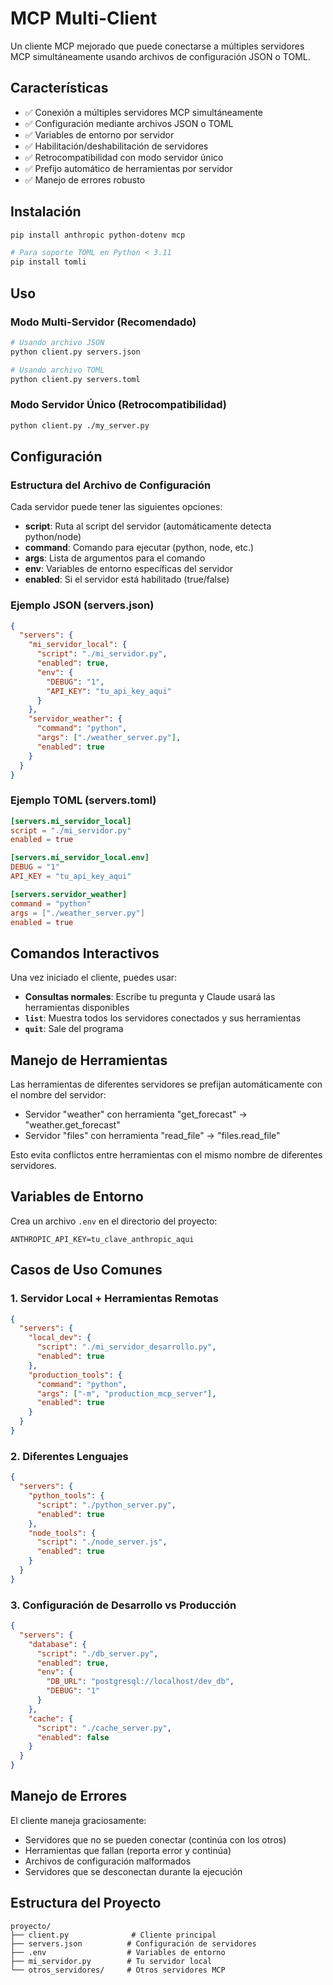 # MCP Multi-Client

Un cliente MCP mejorado que puede conectarse a múltiples servidores MCP simultáneamente usando archivos de configuración JSON o TOML.

## Características

- ✅ Conexión a múltiples servidores MCP simultáneamente
- ✅ Configuración mediante archivos JSON o TOML
- ✅ Variables de entorno por servidor
- ✅ Habilitación/deshabilitación de servidores
- ✅ Retrocompatibilidad con modo servidor único
- ✅ Prefijo automático de herramientas por servidor
- ✅ Manejo de errores robusto

## Instalación

```bash
pip install anthropic python-dotenv mcp

# Para soporte TOML en Python < 3.11
pip install tomli
```

## Uso

### Modo Multi-Servidor (Recomendado)

```bash
# Usando archivo JSON
python client.py servers.json

# Usando archivo TOML
python client.py servers.toml
```

### Modo Servidor Único (Retrocompatibilidad)

```bash
python client.py ./my_server.py
```

## Configuración

### Estructura del Archivo de Configuración

Cada servidor puede tener las siguientes opciones:

- **script**: Ruta al script del servidor (automáticamente detecta python/node)
- **command**: Comando para ejecutar (python, node, etc.)
- **args**: Lista de argumentos para el comando
- **env**: Variables de entorno específicas del servidor
- **enabled**: Si el servidor está habilitado (true/false)

### Ejemplo JSON (servers.json)

```json
{
  "servers": {
    "mi_servidor_local": {
      "script": "./mi_servidor.py",
      "enabled": true,
      "env": {
        "DEBUG": "1",
        "API_KEY": "tu_api_key_aqui"
      }
    },
    "servidor_weather": {
      "command": "python",
      "args": ["./weather_server.py"],
      "enabled": true
    }
  }
}
```

### Ejemplo TOML (servers.toml)

```toml
[servers.mi_servidor_local]
script = "./mi_servidor.py"
enabled = true

[servers.mi_servidor_local.env]
DEBUG = "1"
API_KEY = "tu_api_key_aqui"

[servers.servidor_weather]
command = "python"
args = ["./weather_server.py"]
enabled = true
```

## Comandos Interactivos

Una vez iniciado el cliente, puedes usar:

- **Consultas normales**: Escribe tu pregunta y Claude usará las herramientas disponibles
- **`list`**: Muestra todos los servidores conectados y sus herramientas
- **`quit`**: Sale del programa

## Manejo de Herramientas

Las herramientas de diferentes servidores se prefijan automáticamente con el nombre del servidor:

- Servidor "weather" con herramienta "get_forecast" → "weather.get_forecast"
- Servidor "files" con herramienta "read_file" → "files.read_file"

Esto evita conflictos entre herramientas con el mismo nombre de diferentes servidores.

## Variables de Entorno

Crea un archivo `.env` en el directorio del proyecto:

```
ANTHROPIC_API_KEY=tu_clave_anthropic_aqui
```

## Casos de Uso Comunes

### 1. Servidor Local + Herramientas Remotas

```json
{
  "servers": {
    "local_dev": {
      "script": "./mi_servidor_desarrollo.py",
      "enabled": true
    },
    "production_tools": {
      "command": "python",
      "args": ["-m", "production_mcp_server"],
      "enabled": true
    }
  }
}
```

### 2. Diferentes Lenguajes

```json
{
  "servers": {
    "python_tools": {
      "script": "./python_server.py",
      "enabled": true
    },
    "node_tools": {
      "script": "./node_server.js",
      "enabled": true
    }
  }
}
```

### 3. Configuración de Desarrollo vs Producción

```json
{
  "servers": {
    "database": {
      "script": "./db_server.py",
      "enabled": true,
      "env": {
        "DB_URL": "postgresql://localhost/dev_db",
        "DEBUG": "1"
      }
    },
    "cache": {
      "script": "./cache_server.py",
      "enabled": false
    }
  }
}
```

## Manejo de Errores

El cliente maneja graciosamente:

- Servidores que no se pueden conectar (continúa con los otros)
- Herramientas que fallan (reporta error y continúa)
- Archivos de configuración malformados
- Servidores que se desconectan durante la ejecución

## Estructura del Proyecto

```
proyecto/
├── client.py              # Cliente principal
├── servers.json          # Configuración de servidores
├── .env                  # Variables de entorno
├── mi_servidor.py        # Tu servidor local
└── otros_servidores/     # Otros servidores MCP
```